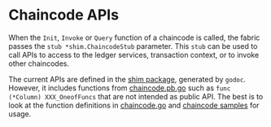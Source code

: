 # Chaincode APIs

When the `Init`, `Invoke` or `Query` function of a chaincode is called, the fabric passes the `stub *shim.ChaincodeStub` parameter. This `stub` can be used to call APIs to access to the ledger services, transaction context, or to invoke other chaincodes.

The current APIs are defined in the [shim package](https://godoc.org/github.com/TarantulaTechnology/fabric/core/chaincode/shim), generated by `godoc`. However, it includes functions from [chaincode.pb.go](https://github.com/TarantulaTechnology/fabric/blob/master/core/chaincode/shim/chaincode.pb.go) such as `func (*Column) XXX_OneofFuncs` that are not intended as public API. The best is to look at the function definitions in [chaincode.go](https://github.com/TarantulaTechnology/fabric/blob/master/core/chaincode/shim/chaincode.go) and [chaincode samples](https://github.com/TarantulaTechnology/fabric/tree/master/examples/chaincode) for usage.
